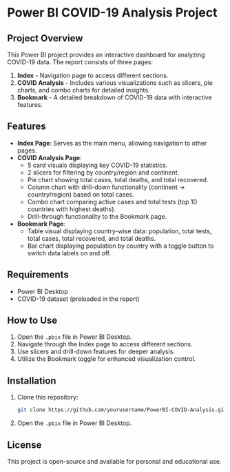 # Power BI COVID-19 Analysis Project

## Project Overview
This Power BI project provides an interactive dashboard for analyzing COVID-19 data. The report consists of three pages:

1. **Index** - Navigation page to access different sections.
2. **COVID Analysis** - Includes various visualizations such as slicers, pie charts, and combo charts for detailed insights.
3. **Bookmark** - A detailed breakdown of COVID-19 data with interactive features.

## Features
- **Index Page**: Serves as the main menu, allowing navigation to other pages.
- **COVID Analysis Page**:
  - 5 card visuals displaying key COVID-19 statistics.
  - 2 slicers for filtering by country/region and continent.
  - Pie chart showing total cases, total deaths, and total recovered.
  - Column chart with drill-down functionality (continent → country/region) based on total cases.
  - Combo chart comparing active cases and total tests (top 10 countries with highest deaths).
  - Drill-through functionality to the Bookmark page.
- **Bookmark Page**:
  - Table visual displaying country-wise data: population, total tests, total cases, total recovered, and total deaths.
  - Bar chart displaying population by country with a toggle button to switch data labels on and off.

## Requirements
- Power BI Desktop
- COVID-19 dataset (preloaded in the report)

## How to Use
1. Open the `.pbix` file in Power BI Desktop.
2. Navigate through the Index page to access different sections.
3. Use slicers and drill-down features for deeper analysis.
4. Utilize the Bookmark toggle for enhanced visualization control.

## Installation
1. Clone this repository:
   ```sh
   git clone https://github.com/yourusername/PowerBI-COVID-Analysis.git
   ```
2. Open the `.pbix` file in Power BI Desktop.

## License
This project is open-source and available for personal and educational use.


